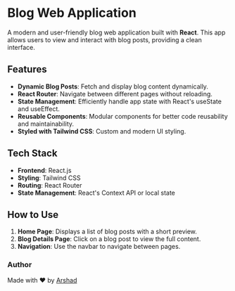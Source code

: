 # Blog Web Application  

A modern and user-friendly blog web application built with **React**. This app allows users to view and interact with blog posts, providing a clean interface.  

## Features  

- **Dynamic Blog Posts**: Fetch and display blog content dynamically.  
- **React Router**: Navigate between different pages without reloading.  
- **State Management**: Efficiently handle app state with React's useState and useEffect.  
- **Reusable Components**: Modular components for better code reusability and maintainability.  
- **Styled with Tailwind CSS**: Custom and modern UI styling. 

## Tech Stack  

- **Frontend**: React.js  
- **Styling**: Tailwind CSS  
- **Routing**: React Router  
- **State Management**: React's Context API or local state  

## How to Use  

1. **Home Page**: Displays a list of blog posts with a short preview.  
2. **Blog Details Page**: Click on a blog post to view the full content.  
3. **Navigation**: Use the navbar to navigate between pages.  


### Author  

Made with ❤️ by [Arshad](https://github.com/Arshad-dev90)
